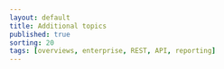 ```yaml
---
layout: default
title: Additional topics
published: true
sorting: 20
tags: [overviews, enterprise, REST, API, reporting]
---
```

